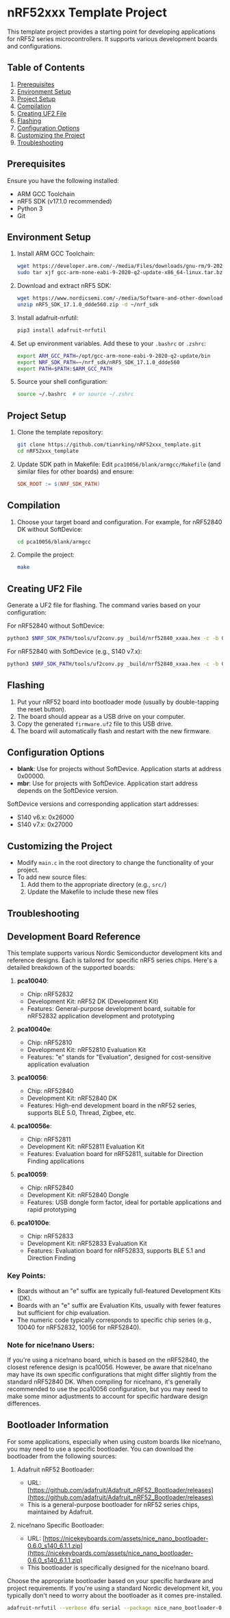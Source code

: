 # nRF52xxx Template Project

This template project provides a starting point for developing applications for nRF52 series microcontrollers. It supports various development boards and configurations.

## Table of Contents

1. [Prerequisites](#prerequisites)
2. [Environment Setup](#environment-setup)
3. [Project Setup](#project-setup)
4. [Compilation](#compilation)
5. [Creating UF2 File](#creating-uf2-file)
6. [Flashing](#flashing)
7. [Configuration Options](#configuration-options)
8. [Customizing the Project](#customizing-the-project)
9. [Troubleshooting](#troubleshooting)

## Prerequisites

Ensure you have the following installed:
- ARM GCC Toolchain
- nRF5 SDK (v17.1.0 recommended)
- Python 3
- Git

## Environment Setup

1. Install ARM GCC Toolchain:
   ```bash
   wget https://developer.arm.com/-/media/Files/downloads/gnu-rm/9-2020q2/gcc-arm-none-eabi-9-2020-q2-update-x86_64-linux.tar.bz2
   sudo tar xjf gcc-arm-none-eabi-9-2020-q2-update-x86_64-linux.tar.bz2 -C /opt
   ```

2. Download and extract nRF5 SDK:
   ```bash
   wget https://www.nordicsemi.com/-/media/Software-and-other-downloads/SDKs/nRF5/Binaries/nRF5_SDK_17.1.0_ddde560.zip
   unzip nRF5_SDK_17.1.0_ddde560.zip -d ~/nrf_sdk
   ```

3. Install adafruit-nrfutil:
   ```bash
   pip3 install adafruit-nrfutil
   ```

4. Set up environment variables. Add these to your `.bashrc` or `.zshrc`:
   ```bash
   export ARM_GCC_PATH=/opt/gcc-arm-none-eabi-9-2020-q2-update/bin
   export NRF_SDK_PATH=~/nrf_sdk/nRF5_SDK_17.1.0_ddde560
   export PATH=$PATH:$ARM_GCC_PATH
   ```

5. Source your shell configuration:
   ```bash
   source ~/.bashrc  # or source ~/.zshrc
   ```

## Project Setup

1. Clone the template repository:
   ```bash
   git clone https://github.com/tianrking/nRF52xxx_template.git
   cd nRF52xxx_template
   ```

2. Update SDK path in Makefile:
   Edit `pca10056/blank/armgcc/Makefile` (and similar files for other boards) and ensure:
   ```makefile
   SDK_ROOT := $(NRF_SDK_PATH)
   ```

## Compilation

1. Choose your target board and configuration. For example, for nRF52840 DK without SoftDevice:
   ```bash
   cd pca10056/blank/armgcc
   ```

2. Compile the project:
   ```bash
   make
   ```

## Creating UF2 File

Generate a UF2 file for flashing. The command varies based on your configuration:

For nRF52840 without SoftDevice:
```bash
python3 $NRF_SDK_PATH/tools/uf2conv.py _build/nrf52840_xxaa.hex -c -b 0x00000 -f 0xADA52840 -o firmware.uf2
```

For nRF52840 with SoftDevice (e.g., S140 v7.x):
```bash
python3 $NRF_SDK_PATH/tools/uf2conv.py _build/nrf52840_xxaa.hex -c -b 0x27000 -f 0xADA52840 -o firmware.uf2
```

## Flashing

1. Put your nRF52 board into bootloader mode (usually by double-tapping the reset button).
2. The board should appear as a USB drive on your computer.
3. Copy the generated `firmware.uf2` file to this USB drive.
4. The board will automatically flash and restart with the new firmware.

## Configuration Options

- **blank**: Use for projects without SoftDevice. Application starts at address 0x00000.
- **mbr**: Use for projects with SoftDevice. Application start address depends on the SoftDevice version.

SoftDevice versions and corresponding application start addresses:
- S140 v6.x: 0x26000
- S140 v7.x: 0x27000

## Customizing the Project

- Modify `main.c` in the root directory to change the functionality of your project.
- To add new source files:
  1. Add them to the appropriate directory (e.g., `src/`)
  2. Update the Makefile to include these new files

## Troubleshooting

## Development Board Reference

This template supports various Nordic Semiconductor development kits and reference designs. Each is tailored for specific nRF5 series chips. Here's a detailed breakdown of the supported boards:

1. **pca10040**:
   - Chip: nRF52832
   - Development Kit: nRF52 DK (Development Kit)
   - Features: General-purpose development board, suitable for nRF52832 application development and prototyping

2. **pca10040e**:
   - Chip: nRF52810
   - Development Kit: nRF52810 Evaluation Kit
   - Features: "e" stands for "Evaluation", designed for cost-sensitive application evaluation

3. **pca10056**:
   - Chip: nRF52840
   - Development Kit: nRF52840 DK
   - Features: High-end development board in the nRF52 series, supports BLE 5.0, Thread, Zigbee, etc.

4. **pca10056e**:
   - Chip: nRF52811
   - Development Kit: nRF52811 Evaluation Kit
   - Features: Evaluation board for nRF52811, suitable for Direction Finding applications

5. **pca10059**:
   - Chip: nRF52840
   - Development Kit: nRF52840 Dongle
   - Features: USB dongle form factor, ideal for portable applications and rapid prototyping

6. **pca10100e**:
   - Chip: nRF52833
   - Development Kit: nRF52833 Evaluation Kit
   - Features: Evaluation board for nRF52833, supports BLE 5.1 and Direction Finding

### Key Points:
- Boards without an "e" suffix are typically full-featured Development Kits (DK).
- Boards with an "e" suffix are Evaluation Kits, usually with fewer features but sufficient for chip evaluation.
- The numeric code typically corresponds to specific chip series (e.g., 10040 for nRF52832, 10056 for nRF52840).

### Note for nice!nano Users:
If you're using a nice!nano board, which is based on the nRF52840, the closest reference design is pca10056. However, be aware that nice!nano may have its own specific configurations that might differ slightly from the standard nRF52840 DK. When compiling for nice!nano, it's generally recommended to use the pca10056 configuration, but you may need to make some minor adjustments to account for specific hardware design differences.

## Bootloader Information

For some applications, especially when using custom boards like nice!nano, you may need to use a specific bootloader. You can download the bootloader from the following sources:

1. Adafruit nRF52 Bootloader:
   - URL: [https://github.com/adafruit/Adafruit_nRF52_Bootloader/releases](https://github.com/adafruit/Adafruit_nRF52_Bootloader/releases)
   - This is a general-purpose bootloader for nRF52 series chips, maintained by Adafruit.

2. nice!nano Specific Bootloader:
   - URL: [https://nicekeyboards.com/assets/nice_nano_bootloader-0.6.0_s140_6.1.1.zip](https://nicekeyboards.com/assets/nice_nano_bootloader-0.6.0_s140_6.1.1.zip)
   - This bootloader is specifically designed for the nice!nano board.

Choose the appropriate bootloader based on your specific hardware and project requirements. If you're using a standard Nordic development kit, you typically don't need to worry about the bootloader as it comes pre-installed.

```bash
adafruit-nrfutil --verbose dfu serial --package nice_nano_bootloader-0.6.0_s140_6.1.1.zip -p  /dev/ttyACM0 
```


